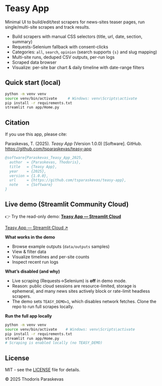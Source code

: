# Teasy App

Minimal UI to build/edit/test scrapers for news-sites teaser pages, run single/multi-site scrapes and track results.

- Build scrapers with manual CSS selectors (title, url, date, section, summary)
- Requests-Selenium fallback with consent-clicks
- Categories: `all`, `search`, `opinion` (search supports `{s}` and slug mapping)
- Multi-site runs, deduped CSV outputs, per-run logs
- Scraped data browser
- Visualize: per-site bar chart & daily timeline with date-range filters

## Quick start (local)

```bash
python -m venv venv
source venv/bin/activate     # Windows: venv\Scripts\activate
pip install -r requirements.txt
streamlit run app/Home.py
```

## Citation

If you use this app, please cite:

Paraskevas, T. (2025). *Teasy App* (Version 1.0.0) [Software]. GitHub. https://github.com/tsparaskevas/teasy-app

```bibtex
@software{Paraskevas_Teasy_App_2025,
  author  = {Paraskevas, Thodoris},
  title   = {Teasy App},
  year    = {2025},
  version = {1.0.0},
  url     = {https://github.com/tsparaskevas/teasy-app},
  note    = {Software}
}
```

## Live demo (Streamlit Community Cloud)

👉 Try the read-only demo: **[Teasy App — Streamlit Cloud](https://teasy-app-bdpyknngneda7uqrgxbggp.streamlit.app/)**

<a href="https://teasy-app-bdpyknngneda7uqrgxbggp.streamlit.app/"
   target="_blank" rel="noopener noreferrer">
  Teasy App — Streamlit Cloud ↗
</a>


**What works in the demo**
- Browse example outputs (`data/outputs` samples)
- View & filter data
- Visualize timelines and per-site counts
- Inspect recent run logs

**What’s disabled (and why)**
- Live scraping (Requests→Selenium) is **off** in demo mode.
- Reason: public cloud sessions are resource-limited, storage is ephemeral, and many news sites actively block or rate-limit headless scrapers.  
- The demo sets `TEASY_DEMO=1`, which disables network fetches. Clone the repo to run full scrapes locally.

**Run the full app locally**
```bash
python -m venv venv
source venv/bin/activate    # Windows: venv\Scripts\activate
pip install -r requirements.txt
streamlit run app/Home.py
# Scraping is enabled locally (no TEASY_DEMO)
```

## License
MIT - see the [LICENSE](LICENSE) file for details.

© 2025 Thodoris Paraskevas
